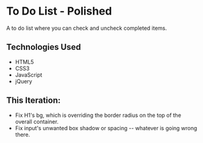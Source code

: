 # To Do List - Polished

A to do list where you can check and uncheck completed items.

## Technologies Used

- HTML5
- CSS3
- JavaScript
- jQuery

## This Iteration:

- Fix H1's bg, which is overriding the border radius on the top of the overall container.
- Fix input's unwanted box shadow or spacing -- whatever is going wrong there.
